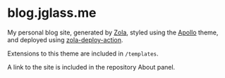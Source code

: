# blog.jglass.me

My personal blog site, generated by [Zola](https://getzola.org), styled using the [Apollo](https://github.com/not-matthias/apollo) theme, and deployed using [zola-deploy-action](https://github.com/shalzz/zola-deploy-action/).

Extensions to this theme are included in `/templates`.

A link to the site is included in the repository About panel.
